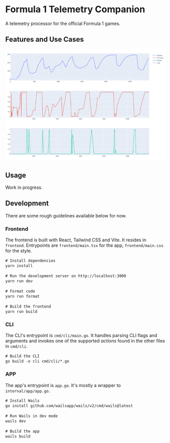# Formula 1 Telemetry Companion

A telemetry processor for the official Formula 1 games.

## Features and Use Cases

![Example graph](./assets/graph.png)

## Usage

Work in progress.

## Development

There are some rough guidelines available below for now.

### Frontend

The frontend is built with React, Tailwind CSS and Vite. It resides in `frontend`. Entrypoints
are `frontend/main.tsx` for the app, `frontend/main.css` for the style.

```shell
# Install dependencies
yarn install

# Run the development server on http://localhost:3000
yarn run dev

# Format code
yarn run format

# Build the frontend
yarn run build
```

### CLI

The CLI's entrypoint is `cmd/cli/main.go`. It handles parsing CLI flags and arguments and invokes one
of the supported _actions_ found in the other files in `cmd/cli`.

```shell
# Build the CLI
go build -o cli cmd/cli/*.go
```

### APP

The app's entrypoint is `app.go`. It's mostly a wrapper to `internal/app/app.go`.

```shell
# Install Wails
go install github.com/wailsapp/wails/v2/cmd/wails@latest

# Run Wails in dev mode
wails dev

# Build the app
wails build
```
